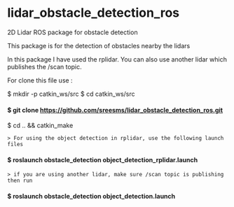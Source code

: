 
# lidar_obstacle_detection_ros
2D Lidar ROS package for obstacle detection

This package is for the detection of obstacles nearby the lidars

In this package I have used the rplidar. You can also use another lidar which publishes the /scan topic.

For clone this file use :

$ mkdir -p catkin_ws/src
$ cd catkin_ws/src
#### $ git clone https://github.com/sreesms/lidar_obstacle_detection_ros.git
$ cd .. && catkin_make
```
> For using the object detection in rplidar, use the following launch files 
```
#### $ roslaunch obstacle_detection object_detection_rplidar.launch
```
> if you are using another lidar, make sure /scan topic is publishing then run
```
#### $ roslaunch obstacle_detection object_detection.launch
